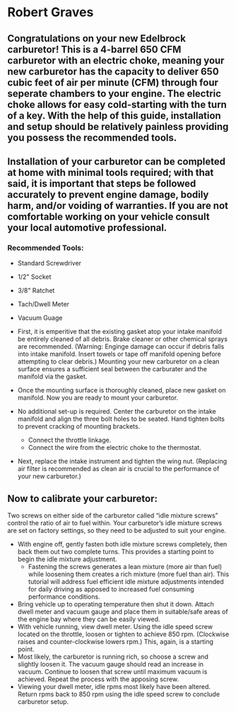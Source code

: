 # Robert Graves
   
## Congratulations on your new Edelbrock carburetor! This is a 4-barrel 650 CFM carburetor with an electric choke, meaning your new carburetor has the capacity to deliver 650 cubic feet of air per minute (CFM) through four seperate chambers to your engine. The electric choke allows for easy cold-starting with the turn of a key. With the help of this guide, installation and setup should be relatively painless providing you possess the recommended tools. 
 ## Installation of your carburetor can be completed at home with minimal tools required; with that said, it is important that steps be followed accurately to prevent engine damage, bodily harm, and/or voiding of warranties. If you are not comfortable working on your vehicle consult your local automotive professional.  
### Recommended Tools:
* Standard Screwdriver
* 1/2" Socket
* 3/8" Ratchet
* Tach/Dwell Meter
* Vacuum Guage

 * First, it is emperitive that the existing gasket atop your intake manifold be entirely cleaned of all debris. Brake cleaner or other chemical sprays are recommended. (Warning: Enginge damage can occur if debris falls into intake manifold. Insert towels or tape off manifold opening before attempting to clear debris.) Mounting your new carburetor on a clean surface ensures a sufficient seal between the carburater and the manifold via the gasket.
 * Once the mounting surface is thoroughly cleaned, place new gasket on manifold. Now you are ready to mount your carburetor.
 * No additional set-up is required. Center the carburetor on the intake manifold and align the three bolt holes to be seated. Hand tighten bolts to prevent cracking of mounting brackets. 
   * Connect the throttle linkage.
   * Connect the wire from the electric choke to the thermostat.   
* Next, replace the intake instrument and tighten the wing nut. (Replacing air filter is recommended as clean air is crucial to the performance of your new carburetor.) 
## Now to calibrate your carburetor:
Two screws on either side of the carburetor called “idle mixture screws” control the ratio of air to fuel within.  Your carburetor’s idle mixture screws are set on factory settings, so they need to be adjusted to suit your engine. 
* With engine off, gently fasten both idle mixture screws completely, then back them out two complete turns. This provides a starting point to begin the idle mixture adjustment.
  * Fastening the screws generates a lean mixture (more air than fuel) while loosening them creates a rich mixture (more fuel than air). This tutorial will address fuel efficient idle mixture adjustments intended for daily driving as apposed to increased fuel consuming performance conditions. 
* Bring vehicle up to operating temperature then shut it down. Attach dwell meter and vacuum gauge and place them in suitable/safe areas of the engine bay where they can be easily viewed. 
* With vehicle running, view dwell meter. Using the idle speed screw located on the throttle, loosen or tighten to achieve 850 rpm. (Clockwise raises and counter-clockwise lowers rpm.) This, again, is a starting point. 
* Most likely, the carburetor is running rich, so choose a screw and slightly loosen it. The vacuum gauge should read an increase in vacuum. Continue to loosen that screw until maximum vacuum is achieved. Repeat the process with the apposing screw. 
* Viewing your dwell meter, idle rpms most likely have been altered. Return rpms back to 850 rpm using the idle speed screw to conclude carburetor setup.  	
